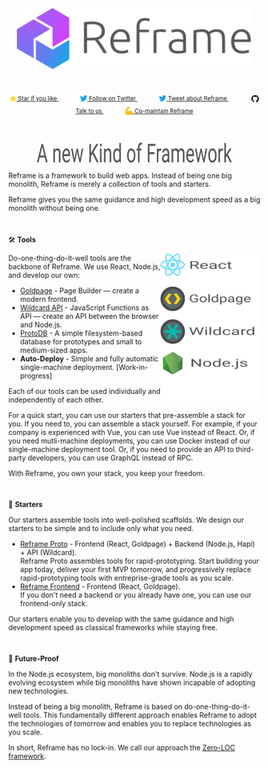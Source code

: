 <a href="#readme">
  <p align="center">
    <img src="/images/logo-with-title.svg" width=470 alt="Reframe"/>
  </p>
</a>

<br/>
<p align="center">
  <sup>
    <a href="#top">
      <img
        src="/images/star.svg"
        width="13"
        align="middle"
      />
      Star if you like
    </a>
    &nbsp;&nbsp;&nbsp;&nbsp;
    &nbsp;&nbsp;&nbsp;&nbsp;
    &nbsp;&nbsp;
    <a href="https://twitter.com/reframejs">
      <img
        src="/images/twitter.svg"
        width="15"
        align="middle"
      />
      Follow on Twitter
    </a>
    &nbsp;&nbsp;&nbsp;&nbsp;
    &nbsp;&nbsp;&nbsp;&nbsp;
    &nbsp;&nbsp;
    <a href="https://twitter.com/intent/tweet?text=A%20new%20kind%20of%20web%20framework...%0Ahttps%3A%2F%2Fgithub.com%2Freframejs%2Freframe" target="_blank">
      <img
        src="/images/twitter.svg"
        width="15"
        align="middle"
      />
      Tweet about Reframe
    </a>
    &nbsp;&nbsp;&nbsp;&nbsp;&nbsp;
    &nbsp;&nbsp;&nbsp;&nbsp;
    &nbsp;&nbsp;
    <a href="https://github.com/reframejs/reframe/issues/new">
      <img
        src="/images/github.svg"
        width="15"
        align="middle"
      />
      Talk to us
    </a>
    &nbsp;&nbsp;&nbsp;&nbsp;
    &nbsp;&nbsp;&nbsp;&nbsp;
    &nbsp;&nbsp;
    <a href="/contributing.md">
      <img
        src="/images/biceps.svg"
        width="16"
        align="middle"
      />
      Co-maintain Reframe
    </a>
  </sup>
</p>

&nbsp;

<p align="center">
  <img
    src="/images/title.svg"
    width="390"
    height="40"
  />
</p>

Reframe is a framework to build web apps.
Instead of being one big monolith,
Reframe is merely a collection of tools and starters.

Reframe gives you the same guidance and high development speed as a big monolith without being one.

&nbsp;

:hammer_and_wrench: **Tools**

<img
  align="right"
  src="/images/reframe-tech.svg"
  width="200"
  height="300"
/>

Do-one-thing-do-it-well tools are the backbone of Reframe.
We use React, Node.js, and develop our own:

- [Goldpage](https://github.com/reframejs/goldpage) -
  Page Builder &mdash;
  create a modern frontend.
- [Wildcard API](https://github.com/reframejs/wildcard-api) -
  JavaScript Functions as API &mdash;
  create an API between the browser and Node.js.
- [ProtoDB](https://github.com/brillout/proto-db) -
  A simple filesystem-based database for prototypes and small to medium-sized apps.
- **Auto-Deploy** -
  Simple and fully automatic single-machine deployment.
  [Work-in-progress]

Each of our tools can be used individually and independently of each other.

For a quick start,
you can use our starters that pre-assemble a stack for you.
If you need to,
you can assemble a stack yourself.
For example,
if your company is experienced with Vue,
you can use Vue instead of React.
Or, if you need mutli-machine deployments, you can use Docker instead of our single-machine deployment tool.
Or, if you need to provide an API to third-party developers,
you can use GraphQL instead of RPC.

With Reframe,
you own your stack,
you keep your freedom.

&nbsp;

:rocket: **Starters**

Our starters assemble tools into well-polished scaffolds.
We design our starters to be simple and to include only what you need.

- [Reframe Proto](https://github.com/reframejs/reframe-proto) -
  Frontend (React, Goldpage) + Backend (Node.js, Hapi) + API (Wildcard).
  <br/>
  Reframe Proto assembles tools for rapid-prototyping.
  Start building your app today,
  deliver your first MVP tomorrow,
  and progressively replace rapid-prototyping tools with entreprise-grade tools as you scale.
- [Reframe Frontend](https://github.com/reframejs/reframe-frontend) -
  Frontend (React, Goldpage).
  <br/>
  If you don't need a backend or you already have one,
  you can use our frontend-only stack.

Our starters enable you to develop
with the same guidance and high development speed as classical frameworks
while staying free.

&nbsp;

:crystal_ball: **Future-Proof**

In the Node.js ecosystem, big monoliths don't survive.
Node.js is a rapidly evolving ecosystem while
big monoliths have shown incapable of adopting new technologies.

Instead of being a big monolith,
Reframe is based on do-one-thing-do-it-well tools.
This fundamentally different approach
enables Reframe to adopt the technologies of tomorrow and
enables you to replace technologies as you scale.

In short, Reframe has no lock-in.
We call our approach the [Zero-LOC framework](/zero-loc-framework.md).

